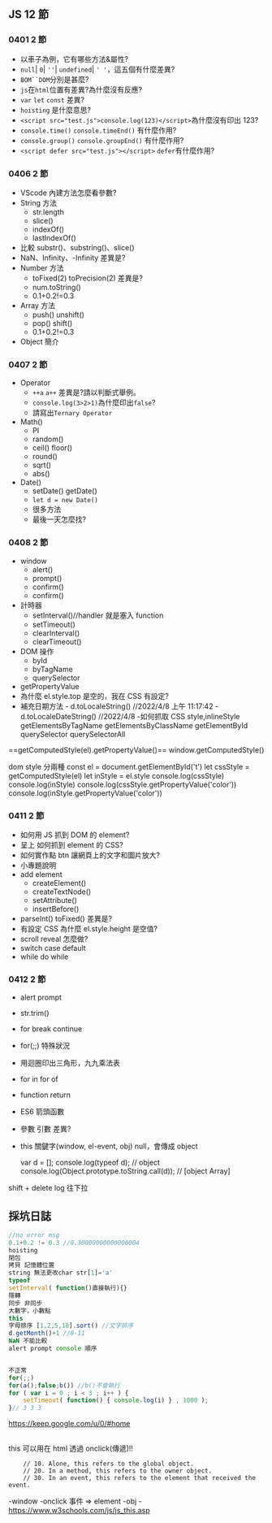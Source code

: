 ## JS 12 節

### 0401 2 節

- 以車子為例，它有哪些方法&屬性?
- `null`| `0`| `''`| `undefined`| `' '`，這五個有什麼差異?
- ` BOM``DOM `分別是甚麼?
- `js`在`html`位置有差異?為什麼沒有反應?
- `var` `let` `const` 差異?
- `hoisting` 是什麼意思?
- `<script src="test.js">console.log(123)</script>`為什麼沒有印出 123?
- `console.time()` `console.timeEnd()` 有什麼作用?
- `console.group()` `console.groupEnd()` 有什麼作用?
- `<script defer src="test.js"></script>` `defer`有什麼作用?

### 0406 2 節

- VScode 內建方法怎麼看參數?
- String 方法
  - str.length
  - slice()
  - indexOf()
  - lastIndexOf()
- 比較 substr()、substring()、slice()
- NaN、Infinity、-Infinity 差異是?
- Number 方法
  - toFixed(2) toPrecision(2) 差異是?
  - num.toString()
  - 0.1+0.2!=0.3
- Array 方法
  - push() unshift()
  - pop() shift()
  - 0.1+0.2!=0.3
- Object 簡介

### 0407 2 節

- Operator
  - `++a` `a++` 差異是?請以判斷式舉例。
  - `console.log(3>2>1)`為什麼印出`false`?
  - 請寫出`Ternary Operator`
- Math()
  - PI
  - random()
  - ceil() floor()
  - round()
  - sqrt()
  - abs()
- Date()
  - setDate() getDate()
  - `let d = new Date()`
  - 很多方法
  - 最後一天怎麼找?

### 0408 2 節

- window
  - alert()
  - prompt()
  - confirm()
  - confirm()
- 計時器
  - setInterval()//handler 就是塞入 function
  - setTimeout()
  - clearInterval()
  - clearTimeout()
- DOM 操作
  - byId
  - byTagName
  - querySelector
- getPropertyValue
- 為什麼 el.style.top 是空的，我在 CSS 有設定?
- 補充日期方法 - d.toLocaleString() //2022/4/8 上午 11:17:42 - d.toLocaleDateString() //2022/4/8 -如何抓取 CSS style,inlineStyle
  getElementsByTagName
  getElementsByClassName
  getElementById
  querySelector
  querySelectorAll

==getComputedStyle(el).getPropertyValue()==
window.getComputedStyle()

dom style 分兩種
const el = document.getElementById('t')
let cssStyle = getComputedStyle(el)
let inStyle = el.style
console.log(cssStyle)
console.log(inStyle)
console.log(cssStyle.getPropertyValue('color'))
console.log(inStyle.getPropertyValue('color'))

### 0411 2 節

- 如何用 JS 抓到 DOM 的 element?
- 呈上 如何抓到 element 的 CSS?
- 如何實作點 btn 讓網頁上的文字和圖片放大?
- 小專題說明
- add element
  - createElement()
  - createTextNode()
  - setAttribute()
  - insertBefore()
- parseInt() toFixed() 差異是?
- 有設定 CSS 為什麼 el.style.height 是空值?
- scroll reveal 怎麼做?
- switch case default
- while do while

### 0412 2 節

- alert prompt
- str.trim()
- for break continue
- for(;;) 特殊狀況
- 用迴圈印出三角形，九九乘法表
- for in for of
- function return
- ES6 箭頭函數
- 參數 引數 差異?
- this 關鍵字(window, el-event, obj)
  null，會傳成 object

  var d = [];
  console.log(typeof d); // object
  console.log(Object.prototype.toString.call(d)); // [object Array]

shift + delete
log
往下拉

<!-- ### 想法 -->

<!-- 魔王教你JS資料操作
變數,陣列,物件?

要如何擊敗勇者隊伍呢? 魔王軍隊陣行不好安排...
史萊姆 哥布林 骷髏士兵 地獄犬

攻擊方式: 單體/群體
攻擊順序排序: 有/無

let 先發 = '史萊姆' //單體無排序
let 中鋒 = ['史萊姆','骷髏士兵'] //群體有排序
let 總攻擊 = {left:'地獄犬',right:'哥布林'} //群體無排序
let 長征隊伍 = [
    {left:'地獄犬',right:'哥布林'},
    {left:'史萊姆',right:'骷髏士兵'},
    {left:'史萊姆',right:'史萊姆'}
] //群體有排序=>群體無排序
let 混合型 = {
    alpha: '史萊姆',
    beta: ['史萊姆','骷髏士兵'] ,
    gamma: {left:'地獄犬',right:'哥布林'}
} -->

## 採坑日誌

```js
//no error msg
0.1+0.2 != 0.3 //0.30000000000000004
hoisting
閉包
拷貝 記憶體位置
string 無法更改char str[1]='a'
typeof
setInterval( function()直接執行){}
隱轉
同步 非同步
大數字，小數點
this
字母排序 [1,2,5,10].sort() //文字排序
d.getMonth()+1 //0-11
NaN 不能比較
alert prompt console 順序


不正常
for(;;)
for(a();false;b()) //b()不會執行
for ( var i = 0 ; i < 3 ; i++ ) {
	setTimeout( function() { console.log(i) } , 1000 );
}// 3 3 3
```

https://keep.google.com/u/0/#home

##

this 可以用在 html 透過 onclick(傳遞)!!

        // 10. Alone, this refers to the global object.
        // 20. In a method, this refers to the owner object.
        // 30. In an event, this refers to the element that received the event.

-window
-onclick 事件 => element
-obj -https://www.w3schools.com/js/js_this.asp

